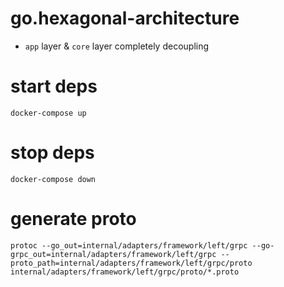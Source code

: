 # go.hexagonal-architecture

- `app` layer & `core` layer completely decoupling

# start deps

```shell
docker-compose up 
```

# stop deps

```shell
docker-compose down
```

# generate proto

```shell
protoc --go_out=internal/adapters/framework/left/grpc --go-grpc_out=internal/adapters/framework/left/grpc --proto_path=internal/adapters/framework/left/grpc/proto internal/adapters/framework/left/grpc/proto/*.proto
```